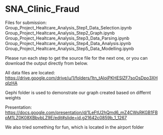 # SNA_Clinic_Fraud

Files for submission:
Group_Project_Healtcare_Analysis_Step1_Data_Selection.ipynb
Group_Project_Healtcare_Analysis_Step2_Graph.ipynb
Group_Project_Healtcare_Analysis_Step3_Data_Parsing.ipynb
Group_Project_Healtcare_Analysis_Step4_Data_Analysis.ipynb
Group_Project_Healtcare_Analysis_Step5_Data_Modelling.ipynb

Please run each step to get the source file for the next one, or you can download the output directly from below.

All data files are located: https://drive.google.com/drive/u/1/folders/1tn_tAlojPKHESlZF7soOsDpo3XHqIzHA

Gephi folder is used to demonstrate our graph created based on differnt weights

Presentation: https://docs.google.com/presentation/d/1LeFtU2hQmd6_mZ4CWsRKGB1FBpM1LZ0K08XBbvbLZ9E/edit#slide=id.g21642c0859b_1_1267

We also tried something for fun, which is located in the airport folder
